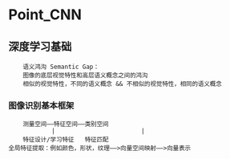 # Point_CNN

## 深度学习基础
        语义鸿沟 Semantic Gap：
        图像的底层视觉特性和高层语义概念之间的鸿沟
        相似的视觉特性，不同的语义概念 && 不相似的视觉特性，相同的语义概念
### 图像识别基本框架
        测量空间——特征空间——类别空间
                |                        |
        特征设计/学习特征   特征匹配
    全局特征提取：例如颜色，形状，纹理——>向量空间映射——>向量表示

